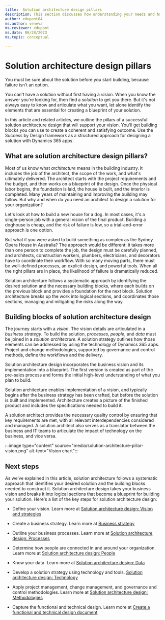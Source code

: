 ```yaml
---
title:  Solution architecture design pillars
description: This section discusses how understanding your needs and having a vision are the most important first steps in building the right solution. Using solution architecture design pillars, you can learn how to identify those needs and the elements essential to creating a blueprint of your solution.
author: edupont04
ms.author: veneva
ms.reviewer: edupont
ms.date: 06/28/2023
ms.topic: conceptual

---
```


# Solution architecture design pillars

You must be sure about the solution before you start building, because failure isn't an option.  

You can't have a solution without first having a *vision*. When you know the answer you're looking for, then find a *solution* to get you there. But it's not always easy to know and articulate what you want, let alone identify the elements that are essential for creating a blueprint of your solution.

In this article and related articles, we outline the pillars of a successful solution architecture design that will support your vision. You'll get building blocks you can use to create a coherent and satisfying outcome. Use the Success by Design framework as a structured approach for designing a solution with Dynamics 365 apps.  

## What are solution architecture design pillars?

Most of us know what *architecture* means in the building industry. It includes the job of the architect, the scope of the work, and what's ultimately delivered. The architect starts with the project requirements and the budget, and then works on a blueprint of the design. Once the physical labor begins, the foundation is laid, the house is built, and the interior is completed. Many years of maintaining and improving the building may follow. But why and when do you need an architect to design a solution for your organization?

Let's look at how to build a new house for a dog. In most cases, it's a single-person job with a general vision of the final product. Building a doghouse is cheap, and the risk of failure is low, so a trial-and-error approach is one option.

But what if you were asked to build something as complex as the Sydney Opera House in Australia? The approach would be different: it takes more than one person to complete the job, the design must be carefully planned, and architects, construction workers, plumbers, electricians, and decorators have to coordinate their workflow. With so many moving parts, there must be well-defined processes, an explicit design, and powerful tools. When all the right pillars are in place, the likelihood of failure is dramatically reduced.

Solution architecture follows a systematic approach by identifying the desired solution and the necessary building blocks, where each builds on the previous block and provides a foundation for the next block. Solution architecture breaks up the work into logical sections, and coordinates those sections, managing and mitigating the risks along the way.

## Building blocks of solution architecture design

The journey starts with a *vision*. The vision details are articulated in a *business strategy*. To build the solution, *processes*, *people*, and *data* must be joined in a *solution architecture*. A solution strategy outlines how those elements can be addressed by using the technology of Dynamics 365 apps. Project and change methodologies, supported by governance and control methods, define the workflows and the delivery.

Solution architecture design incorporates the business vision and its implementation into a blueprint. The first version is created as part of the pre-sales process and forms the initial high-level understanding of what you plan to build.

Solution architecture enables implementation of a vision, and typically begins after the business strategy has been crafted, but before the solution is built and implemented. Architecture creates a picture of the finished product and includes the specifications needed to build it.

A solution architect provides the necessary quality control by ensuring that key requirements are met, with all relevant interdependencies considered and managed. A solution architect also serves as a translator between the business and IT teams to articulate the impact of technology on the business, and vice versa.

:::image type="content" source="media/solution-architecture-pillar-vision.png" alt-text="Vision chart":::

## Next steps

As we’ve explained in this article, solution architecture follows a systematic approach that identifies your desired solution and the building blocks needed to construct it. Solution architecture design takes your business vision and breaks it into logical sections that become a blueprint for building your solution. Here's a list of the key steps for solution architecture design:

- Define your vision. Learn more at [Solution architecture design: Vision and strategies](solution-architecture-design-pillars-vision-strategies.md)

- Create a business strategy. Learn more at [Business strategy](solution-architecture-design-pillars-vision-strategies.md#business-strategy)  

- Outline your business processes. Learn more at [Solution architecture design: Processes](solution-architecture-design-pillars-processes.md)  

- Determine how people are connected in and around your organization. Learn more at [Solution architecture design: People](solution-architecture-design-pillars-people.md)  

- Know your data. Learn more at [Solution architecture design: Data](solution-architecture-design-pillars-data.md)

- Develop a solution strategy using technology and tools. [Solution architecture design: Technology](solution-architecture-design-pillars-technology.md)  

- Apply project management, change management, and governance and control methodologies. Learn more at [Solution architecture design: Methodologies](solution-architecture-design-pillars-methodology.md)  

- Capture the functional and technical design. Learn more at [Create a functional and technical design document](../patterns/create-functional-technical-design-document.md)  
